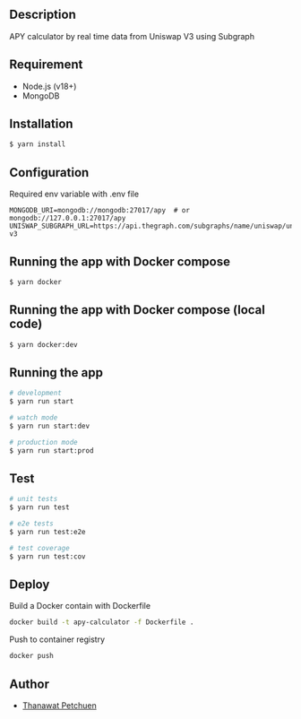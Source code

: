 ## Description
APY calculator by real time data from Uniswap V3 using Subgraph

## Requirement
- Node.js (v18+)
- MongoDB

## Installation

```bash
$ yarn install
```

## Configuration
Required env variable with .env file
```
MONGODB_URI=mongodb://mongodb:27017/apy  # or mongodb://127.0.0.1:27017/apy
UNISWAP_SUBGRAPH_URL=https://api.thegraph.com/subgraphs/name/uniswap/uniswap-v3
```

## Running the app with Docker compose

```bash
$ yarn docker
```

## Running the app with Docker compose (local code)

```bash
$ yarn docker:dev
```

## Running the app

```bash
# development
$ yarn run start

# watch mode
$ yarn run start:dev

# production mode
$ yarn run start:prod
```

## Test

```bash
# unit tests
$ yarn run test

# e2e tests
$ yarn run test:e2e

# test coverage
$ yarn run test:cov
```

## Deploy
Build a Docker contain with Dockerfile

```bash
docker build -t apy-calculator -f Dockerfile .
```

Push to container registry

```bash
docker push
```

## Author
- [Thanawat Petchuen](https://github.com/thanawatpetchuen)

